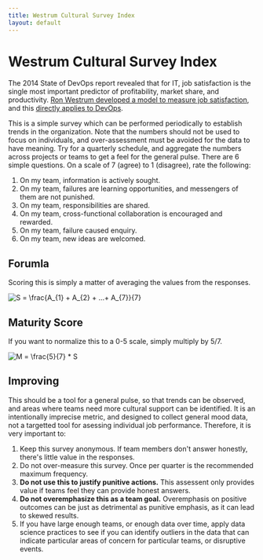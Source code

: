 ```yaml
---
title: Westrum Cultural Survey Index
layout: default
---
```

# Westrum Cultural Survey Index
The 2014 State of DevOps report revealed that for IT, job satisfaction is the single most important predictor of profitability, market share, and productivity. [Ron Westrum developed a model to measure job satisfaction](https://qualitysafety.bmj.com/content/13/suppl_2/ii22), and this [directly applies to DevOps](https://continuousdelivery.com/implementing/culture/).

This is a simple survey which can be performed periodically to establish trends in the organization. Note that the numbers should not be used to focus on individuals, and over-assessment must be avoided for the data to have meaning. Try for a quarterly schedule, and aggregate the numbers across projects or teams to get a feel for the general pulse. There are 6 simple questions. On a scale of 7 (agree) to 1 (disagree), rate the following:

1. On my team, information is actively sought.
2. On my team, failures are learning opportunities, and messengers of them are not punished.
3. On my team, responsibilities are shared.
4. On my team, cross-functional collaboration is encouraged and rewarded.
5. On my team, failure caused enquiry.
6. On my team, new ideas are welcomed.

## Forumla
Scoring this is simply a matter of averaging the values from the responses.

<img src="https://latex.codecogs.com/gif.latex?S&space;=&space;\frac{A_{1}&space;&plus;&space;A_{2}&space;&plus;&space;...&plus;&space;A_{7}}{7}" title="S = \frac{A_{1} + A_{2} + ...+ A_{7}}{7}" />

## Maturity Score
If you want to normalize this to a 0-5 scale, simply multiply by 5/7.

<img src="https://latex.codecogs.com/gif.latex?M&space;=&space;\frac{5}{7}&space;*&space;S" title="M = \frac{5}{7} * S" />

## Improving
This should be a tool for a general pulse, so that trends can be observed, and areas where teams need more cultural support can be identified. It is an intentionally imprecise metric, and designed to collect general mood data, not a targetted tool for asessing individual job performance. Therefore, it is very important to:

1. Keep this survey anonymous. If team members don't answer honestly, there's little value in the responses.
2. Do not over-measure this survey. Once per quarter is the recommended maximum frequency.
3. **Do not use this to justify punitive actions.** This assessent only provides value if teams feel they can provide honest answers. 
4. **Do not overemphasize this as a team goal.** Overemphasis on positive outcomes can be just as detrimental as punitive emphasis, as it can lead to skewed results.
5. If you have large enough teams, or enough data over time, apply data science practices to see if you can identify outliers in the data that can indicate particular areas of concern for particular teams, or disruptive events.